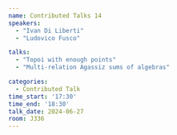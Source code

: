 ```yaml
---
name: Contributed Talks 14
speakers: 
  - "Ivan Di Liberti"
  - "Ludovico Fusco"

talks: 
  - "Topoi with enough points"
  - "Multi-relation Agassiz sums of algebras"

categories:
  - Contributed Talk
time_start: '17:30'
time_end: '18:30'
talk_date: 2024-06-27
room: J336
---
```


